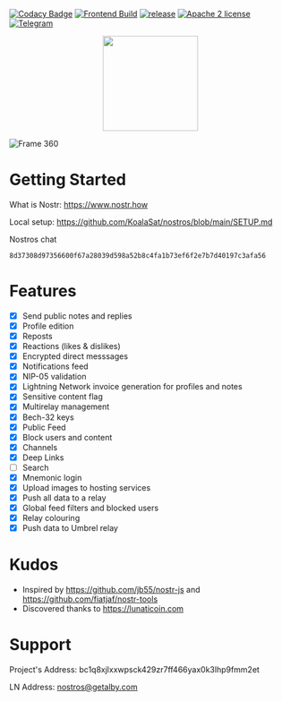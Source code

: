 [![Codacy Badge](https://app.codacy.com/project/badge/Grade/a3db59f4a45a43159cb129386b937a2a)](https://www.codacy.com/gh/KoalaSat/nostros/dashboard?utm_source=github.com&utm_medium=referral&utm_content=KoalaSat/nostros&utm_campaign=Badge_Grade)
[![Frontend Build](https://github.com/KoalaSat/nostros/actions/workflows/android-build.yml/badge.svg?branch=main)](https://github.com/KoalaSat/nostros/actions/workflows/android-build.yml)
[![release](https://img.shields.io/github/v/release/KoalaSat/nostros)](https://github.com/KoalaSat/nostros/releases)
[![Apache 2 license](https://img.shields.io/badge/license-Apache%202-blue)](https://github.com/KoalaSat/nostros/blob/main/LICENSE)
[![Telegram](https://img.shields.io/badge/chat-telegram-brightgreen)](https://t.me/+zhvZAE9L0X40ZjI0)

<center><a href="https://apt.izzysoft.de/fdroid/index/apk/com.nostros" target="_blank" rel="noopener noreferrer"><img src="https://gitlab.com/IzzyOnDroid/repo/-/raw/master/assets/IzzyOnDroid.png" width="170"></a></center>

![Frame 360](https://user-images.githubusercontent.com/4659020/218563725-08732841-56f6-4444-b0bf-f01230b47ece.png)

# Getting Started

What is Nostr: https://www.nostr.how

Local setup: https://github.com/KoalaSat/nostros/blob/main/SETUP.md

Nostros chat

```
8d37308d97356600f67a28039d598a52b8c4fa1b73ef6f2e7b7d40197c3afa56
```

# Features

- [x] Send public notes and replies
- [x] Profile edition
- [x] Reposts
- [x] Reactions (likes & dislikes)
- [x] Encrypted direct messsages
- [x] Notifications feed
- [x] NIP-05 validation
- [x] Lightning Network invoice generation for profiles and notes
- [x] Sensitive content flag
- [x] Multirelay management
- [x] Bech-32 keys
- [x] Public Feed
- [x] Block users and content
- [X] Channels
- [x] Deep Links
- [ ] Search
- [x] Mnemonic login
- [x] Upload images to hosting services
- [x] Push all data to a relay
- [x] Global feed filters and blocked users
- [x] Relay colouring
- [x] Push data to Umbrel relay

# Kudos

- Inspired by https://github.com/jb55/nostr-js and https://github.com/fiatjaf/nostr-tools
- Discovered thanks to https://lunaticoin.com

# Support

Project's Address: bc1q8xjlxxwpsck429zr7ff466yax0k3lhp9fmm2et

LN Address: nostros@getalby.com
